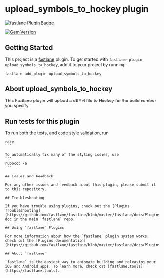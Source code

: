 # upload_symbols_to_hockey plugin

[![fastlane Plugin Badge](https://rawcdn.githack.com/fastlane/fastlane/master/fastlane/assets/plugin-badge.svg)](https://rubygems.org/gems/fastlane-plugin-upload_symbols_to_hockey)

[![Gem Version](https://badge.fury.io/rb/fastlane-plugin-upload_symbols_to_hockey.svg)](https://badge.fury.io/rb/fastlane-plugin-upload_symbols_to_hockey)

## Getting Started

This project is a [fastlane](https://github.com/fastlane/fastlane) plugin. To get started with `fastlane-plugin-upload_symbols_to_hockey`, add it to your project by running:

```bash
fastlane add_plugin upload_symbols_to_hockey
```

## About upload_symbols_to_hockey

This Fastlane plugin will upload a dSYM file to Hockey for the build number you specify.

## Run tests for this plugin

To run both the tests, and code style validation, run

````
rake
```

To automatically fix many of the styling issues, use
```
rubocop -a
```

## Issues and Feedback

For any other issues and feedback about this plugin, please submit it to this repository.

## Troubleshooting

If you have trouble using plugins, check out the [Plugins Troubleshooting](https://github.com/fastlane/fastlane/blob/master/fastlane/docs/PluginsTroubleshooting.md) doc in the main `fastlane` repo.

## Using `fastlane` Plugins

For more information about how the `fastlane` plugin system works, check out the [Plugins documentation](https://github.com/fastlane/fastlane/blob/master/fastlane/docs/Plugins.md).

## About `fastlane`

`fastlane` is the easiest way to automate building and releasing your iOS and Android apps. To learn more, check out [fastlane.tools](https://fastlane.tools).
